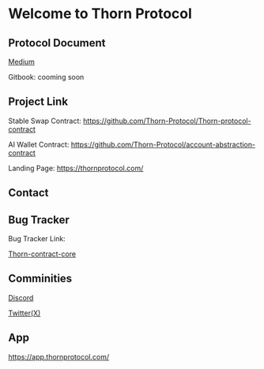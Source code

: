 # Welcome to Thorn Protocol

## Protocol Document
[Medium](https://thornprotocol.medium.com/)

Gitbook: cooming soon

## Project Link

Stable Swap Contract: https://github.com/Thorn-Protocol/Thorn-protocol-contract

AI Wallet Contract: https://github.com/Thorn-Protocol/account-abstraction-contract

Landing Page: https://thornprotocol.com/

## Contact

## Bug Tracker

Bug Tracker Link: 

[Thorn-contract-core](https://github.com/Thorn-Protocol/Thorn-protocol-contract/issues)

## Comminities

[Discord](https://discord.gg/a2NX969GJ8)

[Twitter(X)](https://twitter.com/thorn_protocol)

## App

https://app.thornprotocol.com/
